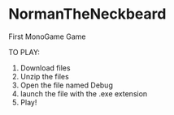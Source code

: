 # NormanTheNeckbeard
 First MonoGame Game

TO PLAY:
1. Download files
2. Unzip the files
3. Open the file named Debug
4. launch the file with the .exe extension 
5. Play!

